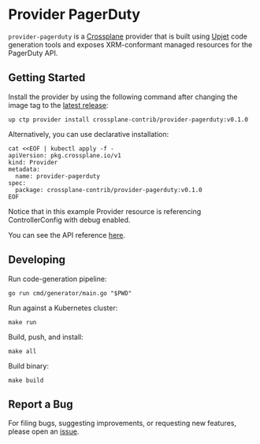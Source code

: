 # Provider PagerDuty

`provider-pagerduty` is a [Crossplane](https://crossplane.io/) provider that
is built using [Upjet](https://github.com/upbound/upjet) code
generation tools and exposes XRM-conformant managed resources for the
PagerDuty API.

## Getting Started

Install the provider by using the following command after changing the image tag
to the [latest release](https://marketplace.upbound.io/providers/crossplane-contrib/provider-pagerduty):
```
up ctp provider install crossplane-contrib/provider-pagerduty:v0.1.0
```

Alternatively, you can use declarative installation:
```
cat <<EOF | kubectl apply -f -
apiVersion: pkg.crossplane.io/v1
kind: Provider
metadata:
  name: provider-pagerduty
spec:
  package: crossplane-contrib/provider-pagerduty:v0.1.0
EOF
```

Notice that in this example Provider resource is referencing ControllerConfig with debug enabled.

You can see the API reference [here](https://doc.crds.dev/github.com/crossplane-contrib/provider-pagerduty).

## Developing

Run code-generation pipeline:
```console
go run cmd/generator/main.go "$PWD"
```

Run against a Kubernetes cluster:

```console
make run
```

Build, push, and install:

```console
make all
```

Build binary:

```console
make build
```

## Report a Bug

For filing bugs, suggesting improvements, or requesting new features, please
open an [issue](https://github.com/crossplane-contrib/provider-pagerduty/issues).
